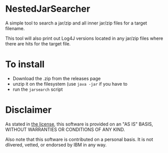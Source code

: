 # NestedJarSearcher
A simple tool to search a jar/zip and all inner jar/zip files for a target filename.

This tool will also print out Log4J versions located in any jar/zip files where there are hits for the target file.

# To install
- Download the .zip from the releases page
- unzip it on the filesystem (use `java -jar` if you have to
- run the `jarsearch` script

# Disclaimer
As stated in [the license](LICENSE), this software is provided on an "AS IS" BASIS,
WITHOUT WARRANTIES OR CONDITIONS OF ANY KIND.

Also note that this software is contributed on a personal basis. It is not dlivered,
vetted, or endorsed by IBM in any way.
